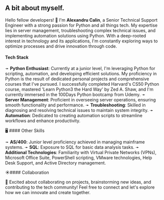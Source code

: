 ## A bit about myself.


Hello fellow developers! 👋 I'm **Alexandru Calin**, a Senior Technical Support Engineer with a strong passion for Python and all things tech. My expertise lies in server management, troubleshooting complex technical issues, and implementing automation solutions using Python. With a deep-rooted interest in technology and its applications, I'm constantly exploring ways to optimize processes and drive innovation through code. <br>

#### Tech Stack

➛ **Python Enthusiast**: Currently at a junior level, I'm leveraging Python for scripting, automation, and developing efficient solutions. My proficiency in Python is the result of dedicated personal projects and comprehensive courses that I've pursued. I successfully completed Harvard's CS50 Python course, mastered 'Learn Python3 the Hard Way' by Zed A. Shaw, and I'm currently immersed in the 100Days Python bootcamp from Udemy.
➛ **Server Management**: Proficient in overseeing server operations, ensuring smooth functionality and performance.
➛ **Troubleshooting**: Skilled in diagnosing and resolving technical issues to maintain system integrity.
➛ **Automation**: Dedicated to creating automation scripts to streamline workflows and enhance productivity.

🖥 #### Other Skills

➛ **AS/400**: Junior level proficiency achieved in managing mainframe systems.
➛ **SQL**: Exposure to SQL for basic data analysis tasks.
➛ **Additional Technologies**: Familiarity with Virtual Private Networks (VPNs), Microsoft Office Suite, PowerShell scripting, VMware technologies, Help Desk Support, and Active Directory management.
  
☀️#### Collaboration

🚀 Excited about collaborating on projects, brainstorming new ideas, and contributing to the tech community! Feel free to connect and let's explore how we can innovate and create together.
